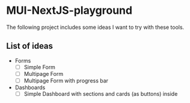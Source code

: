 # MUI-NextJS-playground

The following project includes some ideas I want to try with these tools.

## List of ideas

- Forms
  - [ ] Simple Form
  - [ ] Multipage Form
  - [ ] Multipage Form with progress bar
- Dashboards
  - [ ] Simple Dashboard with sections and cards (as buttons) inside